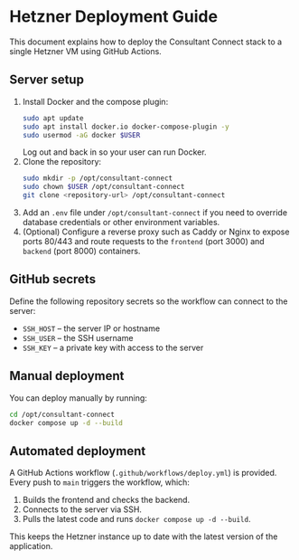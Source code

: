 # Hetzner Deployment Guide

This document explains how to deploy the Consultant Connect stack to a single Hetzner VM using GitHub Actions.

## Server setup
1. Install Docker and the compose plugin:
   ```bash
   sudo apt update
   sudo apt install docker.io docker-compose-plugin -y
   sudo usermod -aG docker $USER
   ```
   Log out and back in so your user can run Docker.
2. Clone the repository:
   ```bash
   sudo mkdir -p /opt/consultant-connect
   sudo chown $USER /opt/consultant-connect
   git clone <repository-url> /opt/consultant-connect
   ```
3. Add an `.env` file under `/opt/consultant-connect` if you need to override database credentials or other environment variables.
4. (Optional) Configure a reverse proxy such as Caddy or Nginx to expose ports 80/443 and route requests to the `frontend` (port 3000) and `backend` (port 8000) containers.

## GitHub secrets
Define the following repository secrets so the workflow can connect to the server:
- `SSH_HOST` – the server IP or hostname
- `SSH_USER` – the SSH username
- `SSH_KEY` – a private key with access to the server

## Manual deployment
You can deploy manually by running:
```bash
cd /opt/consultant-connect
docker compose up -d --build
```

## Automated deployment
A GitHub Actions workflow (`.github/workflows/deploy.yml`) is provided. Every push to `main` triggers the workflow, which:
1. Builds the frontend and checks the backend.
2. Connects to the server via SSH.
3. Pulls the latest code and runs `docker compose up -d --build`.

This keeps the Hetzner instance up to date with the latest version of the application.
